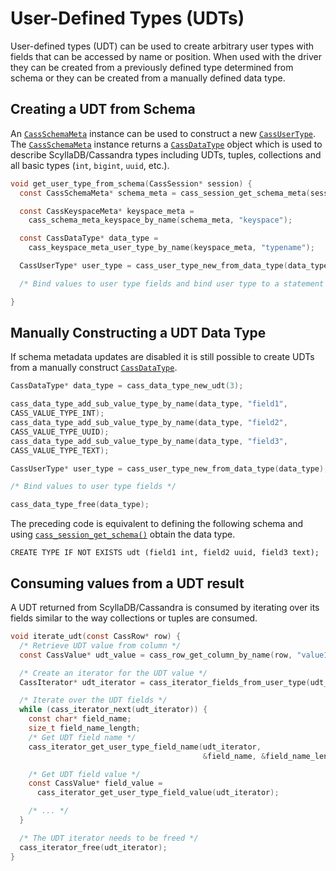 # User-Defined Types (UDTs)

User-defined types (UDT) can be used to create arbitrary user types with fields
that can be accessed by name or position. When used with the driver they can be
created from a previously defined type determined from schema or they can be
created from a manually defined data type.

## Creating a UDT from Schema

An [`CassSchemaMeta`] instance can be used to construct a new [`CassUserType`]. The
[`CassSchemaMeta`] instance returns a [`CassDataType`] object which is used to
describe ScyllaDB/Cassandra types including UDTs, tuples, collections and all basic types
(`int`, `bigint`, `uuid`, etc.).

```c
void get_user_type_from_schema(CassSession* session) {
  const CassSchemaMeta* schema_meta = cass_session_get_schema_meta(session);

  const CassKeyspaceMeta* keyspace_meta =
    cass_schema_meta_keyspace_by_name(schema_meta, "keyspace");

  const CassDataType* data_type =
    cass_keyspace_meta_user_type_by_name(keyspace_meta, "typename");

  CassUserType* user_type = cass_user_type_new_from_data_type(data_type);

  /* Bind values to user type fields and bind user type to a statement */

}
```

## Manually Constructing a UDT Data Type

If schema metadata updates are disabled it is still possible to create UDTs
from a manually construct [`CassDataType`].

```c
CassDataType* data_type = cass_data_type_new_udt(3);

cass_data_type_add_sub_value_type_by_name(data_type, "field1",
CASS_VALUE_TYPE_INT);
cass_data_type_add_sub_value_type_by_name(data_type, "field2",
CASS_VALUE_TYPE_UUID);
cass_data_type_add_sub_value_type_by_name(data_type, "field3",
CASS_VALUE_TYPE_TEXT);

CassUserType* user_type = cass_user_type_new_from_data_type(data_type);

/* Bind values to user type fields */

cass_data_type_free(data_type);
```

The preceding code is equivalent to defining the following schema and using
[`cass_session_get_schema()`] obtain the data type.

```cql
CREATE TYPE IF NOT EXISTS udt (field1 int, field2 uuid, field3 text);
```

## Consuming values from a UDT result

A UDT returned from ScyllaDB/Cassandra is consumed by iterating over its fields similar
to the way collections or tuples are consumed.

```c
void iterate_udt(const CassRow* row) {
  /* Retrieve UDT value from column */
  const CassValue* udt_value = cass_row_get_column_by_name(row, "value1");

  /* Create an iterator for the UDT value */
  CassIterator* udt_iterator = cass_iterator_fields_from_user_type(udt_value);

  /* Iterate over the UDT fields */
  while (cass_iterator_next(udt_iterator)) {
    const char* field_name;
    size_t field_name_length;
    /* Get UDT field name */
    cass_iterator_get_user_type_field_name(udt_iterator,
                                           &field_name, &field_name_length);

    /* Get UDT field value */
    const CassValue* field_value =
      cass_iterator_get_user_type_field_value(udt_iterator);

    /* ... */
  }

  /* The UDT iterator needs to be freed */
  cass_iterator_free(udt_iterator);
}
```
[`CassSchemaMeta`]: https://cpp-rs-driver.docs.scylladb.com/stable/api/struct.CassSchemaMeta
[`CassUserType`]: https://cpp-rs-driver.docs.scylladb.com/stable/api/struct.CassUserType
[`CassDataType`]: https://cpp-rs-driver.docs.scylladb.com/stable/api/struct.CassDataType
[`cass_session_get_schema()`]: https://cpp-rs-driver.docs.scylladb.com/stable/api/struct.CassSession#cass-session-get-schema
